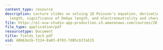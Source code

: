 ```yaml
---
content_type: resource
description: Lecture slides on solving 1D Poisson's equation, derivation of Debye
  length, significance of Debye length, and electroneutrality and charge relaxation.
file: https://ol-ocw-studio-app-production.s3.amazonaws.com/courses/20-330j-fields-forces-and-flows-in-biological-systems-spring-2007/48b63e1bf2248a838f837d85cb37a515_fields_lec5.pdf
file_type: application/pdf
resourcetype: Document
title: fields_lec5.pdf
uid: 48b63e1b-f224-8a83-8f83-7d85cb37a515
---
```

